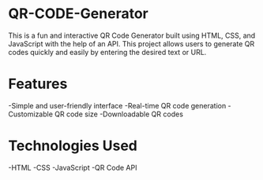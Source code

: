 # QR-CODE-Generator
This is a fun and interactive QR Code Generator built using HTML, CSS, and JavaScript with the help of an API. This project allows users to generate QR codes quickly and easily by entering the desired text or URL.


# Features
 -Simple and user-friendly interface
 -Real-time QR code generation
 -Customizable QR code size
 -Downloadable QR codes
# Technologies Used
 -HTML
 -CSS
 -JavaScript
 -QR Code API
